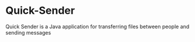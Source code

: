 # Quick-Sender
Quick Sender is a Java application for transferring files between people and sending messages
